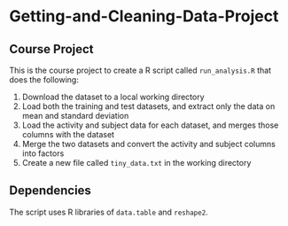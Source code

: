 # Getting-and-Cleaning-Data-Project

## Course Project
This is the course project to create a R script called `run_analysis.R` that does the following:
1. Download the dataset to a local working directory
2. Load both the training and test datasets, and extract only the data on mean and standard deviation
3. Load the activity and subject data for each dataset, and merges those columns with the dataset
4. Merge the two datasets and convert the activity and subject columns into factors
6. Create a new file called `tiny_data.txt` in the working directory

## Dependencies
The script uses R libraries of `data.table` and `reshape2`.
